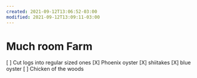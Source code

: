 ```yaml
---
created: 2021-09-12T13:06:52-03:00
modified: 2021-09-12T13:09:11-03:00
---
```


# Much room Farm

[ ] Cut logs into regular sized ones
[X] Phoenix oyster
[X] shiitakes 
[X] blue oyster
[ ] Chicken of the woods
